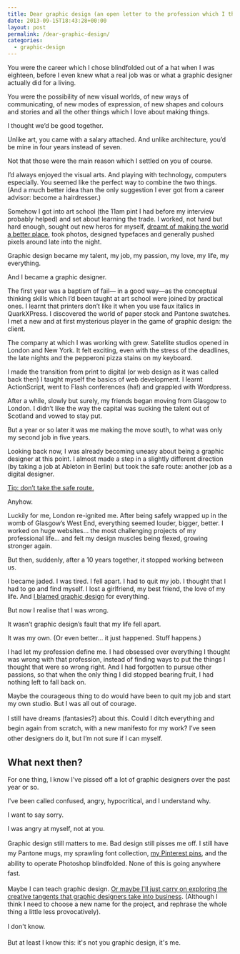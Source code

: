 ```yaml
---
title: Dear graphic design (an open letter to the profession which I thought had broken me)
date: 2013-09-15T18:43:28+00:00
layout: post
permalink: /dear-graphic-design/
categories:
  - graphic-design
---
```

<p>You were the career which I chose blindfolded out of a hat when I was eighteen, before I even knew what a real job was or what a graphic designer actually did for a living.&nbsp;</p><p>You were the possibility of new visual worlds, of new ways of communicating, of new modes of expression, of new shapes and colours and stories and all the other things which I love about making things.</p><p>I thought we’d be good together.</p><p>Unlike art, you came with a salary attached. And unlike architecture, you’d be mine in four years instead of seven.&nbsp;</p><p>Not that those were the main reason which I settled on you of course.</p><p>I’d always enjoyed the visual arts. And playing with technology, computers especially. You seemed like the perfect way to combine the two things. (And a much better idea than the only suggestion I ever got from a career advisor: become a hairdresser.)&nbsp;</p><p>Somehow I got into art school (the 11am pint I had before my interview probably helped) and set about learning the trade. I worked, not hard but hard enough, sought out new heros for myself,&nbsp;<a href="https://www.adbusters.org/">dreamt of making the world a better place</a>, took photos, designed typefaces and generally pushed pixels around late into the night.</p><p>Graphic design became my talent, my job, my passion, my love, my life, my everything.</p><p>And I became a graphic designer.&nbsp;</p><p>The first year was a baptism of fail— in a good way—as the conceptual thinking skills which I’d been taught at art school were joined by practical ones. I learnt that printers don’t like it when you use faux italics in QuarkXPress. I discovered the world of paper stock and Pantone swatches. I met a new and at first mysterious player in the game of graphic design: the client.</p><p>The company at which I was working with grew. Satellite studios opened in London and New York. It felt exciting, even with the stress of the deadlines, the late nights and the pepperoni pizza stains on my keyboard.</p><p>I made the transition from print to digital (or web design as it was called back then) I taught myself the basics of web development. I learnt ActionScript, went to Flash conferences (ha!) and grappled with Wordpress.</p><p>After a while, slowly but surely, my friends began moving from Glasgow to London. I didn’t like the way the capital was sucking the talent out of Scotland and vowed to stay put.</p><p>But a year or so later it was me making the move south, to what was only my second job in five years.</p><p>Looking back now, I was already becoming uneasy about being a graphic designer at this point. I almost made a step in a slightly different direction (by taking a job at Ableton in Berlin) but took the safe route: another job as a digital designer.</p><p><a href="http://greig.cc/journal/2013/4/im-a-chicken">Tip: don’t take the safe route.</a><em>&nbsp;</em></p><p>Anyhow.</p><p>Luckily for me, London re-ignited me. After being safely wrapped up in the womb of Glasgow’s West End, everything seemed louder, bigger, better. I worked on huge websites… the most challenging projects of my professional life… and felt my design muscles being flexed, growing stronger again.</p><p>But then, suddenly, after a 10 years together, it stopped working between us.</p><p>I became jaded. I was tired. I fell apart. I had to quit my job. I thought that I had to go and find myself. I lost a girlfriend, my best friend, the love of my life. And&nbsp;<a href="http://greig.cc/journal/2012/11/26/how-to-stop-being-a-graphic-designer">I blamed graphic design</a>&nbsp;for everything.</p><p>But now I realise that I was wrong.</p><p>It wasn’t graphic design’s fault that my life fell apart.</p><p>It was my own. (Or even better… it just happened. Stuff happens.)</p><p>I had let my profession define me. I had obsessed over everything I thought was wrong with that profession, instead of finding ways to put the things I thought that were so wrong right. And I had forgotten to pursue other passions, so that when the only thing I did stopped bearing fruit, I had nothing left to fall back on.</p><p>Maybe the courageous thing to do would have been to quit my job and start my own studio. But I was all out of courage.</p><p>I still have dreams (fantasies?) about this.&nbsp;<span style="line-height: 1.6em;">Could I ditch everything and begin again from scratch, with a new manifesto for my work?&nbsp;</span><span style="line-height: 1.6em;">I’ve seen other designers do it, but I’m not sure if I can myself.&nbsp;</span></p><h2>What next then?</h2><p>For one thing, I know I’ve pissed off a lot of graphic designers over the past year or so. </p><p>I've been called confused, angry, hypocritical, and I understand why.</p><p>I want to say sorry.</p><p>I was angry at myself, not at you.</p><p><span style="line-height: 1.6em;">Graphic design still matters to me. Bad design still pisses me off. I still have my Pantone mugs, my sprawling font collection, <a href="http://www.pinterest.com/cyclelove/design/">my Pinterest pins</a>, and the ability to operate Photoshop blindfolded. None of this is going anywhere fast.&nbsp;</span><br></p><p>Maybe I can teach graphic design. <a href="http://greig.cc/undesign/">Or maybe I'll just carry on exploring the creative tangents that graphic designers take into business</a>. (Although I think I need to choose a new name for the project, and rephrase the whole thing a little less provocatively).</p><p><span style="line-height: 1.6em;">I don't know. &nbsp;</span><br></p><p>But at least I know this: i<span style="line-height: 1.6em;">t's not you graphic design, it's me.&nbsp;</span></p><p>&nbsp;</p>
